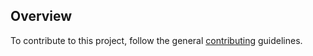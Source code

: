 
## Overview

To contribute to this project, follow the general [contributing](https://github.com/kyma-project/community/blob/main/docs/contributing/02-contributing.md) guidelines.
